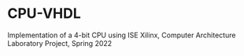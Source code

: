 # CPU-VHDL
Implementation of a 4-bit CPU using ISE Xilinx, Computer Architecture Laboratory Project, Spring 2022
